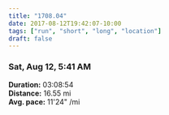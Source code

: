 ```yaml
---
title: "1708.04"
date: 2017-08-12T19:42:07-10:00
tags: ["run", "short", "long", "location"]
draft: false
---
```


### Sat, Aug 12, 5:41 AM

**Duration:** 03:08:54  
**Distance:** 16.55 mi  
**Avg. pace:** 11'24" /mi
